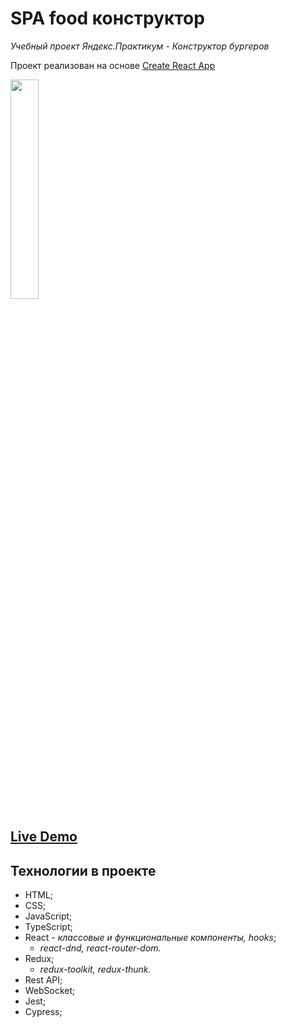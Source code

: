 # SPA food конструктор

*Учебный проект Яндекс.Практикум - Конструктор бургеров*

Проект реализован на основе [Create React App](https://github.com/facebook/create-react-app)

<img src='https://s401man.storage.yandex.net/rdisk/5d0d186be2caad928636a9b52fa4a8d0c4f16aafc1911571643f1f8ba4bfd87d/6113d4b5/6MONtiVXzahXIB5LjOcXQUyOawk83FJUGMR5-kZHvgYuVI662w6Y9xIlk6gnjHh6X0PV2aIxFT15pABqouETQQ==?uid=4243631&filename=burgerPreview.jpg&disposition=inline&hash=&limit=0&content_type=image%2Fjpeg&owner_uid=4243631&fsize=24841&hid=cdcdfc671a5868f0354ca1b4ab8bc1f7&media_type=image&tknv=v2&etag=991fab73099373e6921e1e1866a200be&rtoken=uSnGmVV8fihd&force_default=yes&ycrid=na-98921c50062f74e11220b3291c81f7c8-downloader1f&ts=5c948d866d740&s=716c292f624a0644c65e69cffc06b611cb2ac2d5ef4d7db7eefb9bbef6cbcf41&pb=U2FsdGVkX1-ymik91AapZDDzaFdVFiRgM-TNzOTzGH4rPUDM95Gzh-fVoiw0tp-P4xKE0txq7RsXmCrhuJWiWTek0GCtCicF_w7Ma0DHAlI' width=30%/>

## [Live Demo](https://wood-stock.github.io/react-burger/)

## Технологии в проекте

* HTML;
* CSS;
* JavaScript;
* TypeScript;
* React - *классовые и функциональные компоненты, hooks*;
  * *react-dnd, react-router-dom.*
* Redux;
  * *redux-toolkit, redux-thunk.*
* Rest API;
* WebSocket;
* Jest;
* Cypress;
